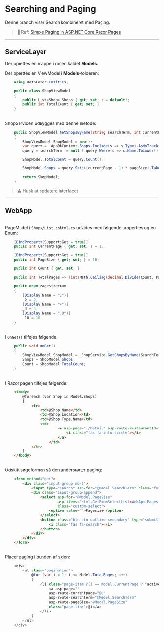 # Searching and Paging
Denne branch viser Search kombineret med Paging.
> 🔗 Ref: [Simple Paging In ASP.NET Core Razor Pages](https://www.mikesdotnetting.com/article/328/simple-paging-in-asp-net-core-razor-pages)
---
## ServiceLayer
Der oprettes en mappe i roden kaldet __Models__.

Der oprettes en ViewModel i __Models__-folderen:
```C#
    using DataLayer.Entities;

    public class ShopViewModel
    {
        public List<Shop> Shops { get; set; } = default!;
        public int TotalCount { get; set; }
    }
```

<br>ShopServicen udbygges med denne metode:
```C#
    public ShopViewModel GetShopsByName(string searchTerm, int currentPage, int pageSize)
    {
        ShopViewModel ShopModel = new();
        var query = _AppDbContext.Shops.Include(s => s.Type).AsNoTracking();
        query = searchTerm != null ? query.Where(c => c.Name.ToLower().Contains(searchTerm.ToLower())).OrderBy(r => r.Name) : query;

        ShopModel.TotalCount = query.Count();

        ShopModel.Shops = query.Skip((currentPage - 1) * pageSize).Take(pageSize).ToList();

        return ShopModel;
    }
```
> ⚠️ Husk at opdatere interfacet
---
## WebApp

<br>PageModel i `Shops/List.cshtml.cs` udvides med følgende properties og en Enum:
```C#
    [BindProperty(SupportsGet = true)]
    public int CurrentPage { get; set; } = 1;

    [BindProperty(SupportsGet = true)]
    public int PageSize { get; set; } = 10;

    public int Count { get; set; }

    public int TotalPages => (int)Math.Ceiling(decimal.Divide(Count, PageSize));

    public enum PageSizeEnum
    {
        [Display(Name = "2")]
        _2 = 2,
        [Display(Name = "4")]
        _4 = 4,
        [Display(Name = "10")]
        _10 = 10,
    }
```

<br>I `OnGet()` tilføjes følgende:
```C#
    public void OnGet()
    {
        ShopViewModel ShopModel = _ShopService.GetShopsByName(SearchTerm, CurrentPage, PageSize);
        Shops = ShopModel.Shops;
        Count = ShopModel.TotalCount;
    }
```

<br> I Razor pagen tilføjes følgende:
```html
    <tbody>
        @foreach (var Shop in Model.Shops)
        {
            <tr>
                <td>@Shop.Name</td>
                <td>@Shop.Location</td>
                <td>@Shop.Type.Name</td>
                <td>
                        <a asp-page="./Detail" asp-route-restaurantId="@Shop.ShopId">
                            <i class="fas fa-info-circle"></i>
                        </a>
                    </td>
            </tr>
        }
    </tbody>
```

<br> Udskift søgeformen så den understøtter paging:
```html
    <form method="get">
        <div class="input-group mb-3">
            <input type="search" asp-for="@Model.SearchTerm" class="form-control">
            <div class="input-group-append">
                <select asp-for="@Model.PageSize"
                        asp-items="Html.GetEnumSelectList<WebApp.Pages.Shops.ListModel.PageSizeEnum>()"
                        class="custom-select">
                    <option value="">Pagesize</option>
                </select>
                <button class="btn btn-outline-secondary" type="submit">
                    <i class="fas fa-search"></i>
                </button>
            </div>
        </div>
    </form>
```

<br>Placer paging i bunden af siden:
```C#
    <div>
        <ul class="pagination">
            @for (var i = 1; i <= Model.TotalPages; i++)
            {
                <li class="page-item @(i == Model.CurrentPage ? "active" : "")">
                    <a asp-page=""
                    asp-route-currentpage="@i" 
                    asp-route-searchTerm="@Model.SearchTerm" 
                    asp-route-pageSize="@Model.PageSize"
                    class="page-link">@i</a>
                </li>
            }
        </ul>
    </div>
```

